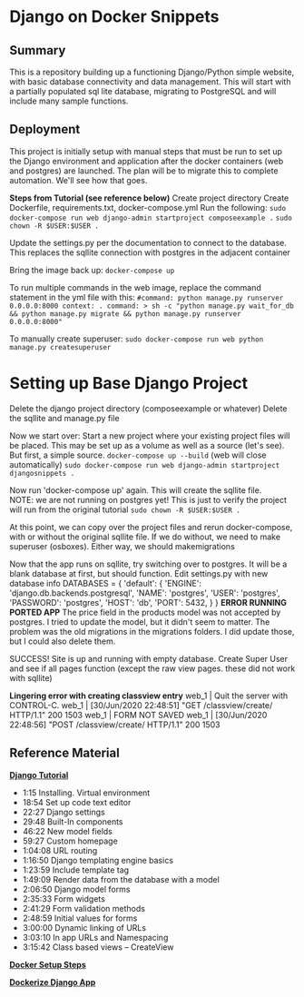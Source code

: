 # Django on Docker Snippets

## Summary

This is a repository building up a functioning Django/Python simple website, with basic database connectivity and data management.  This will start with a partially populated sql lite database, migrating to PostgreSQL and will include many sample functions. 

## Deployment

This project is initially setup with manual steps that must be run to set up the Django environment and application after the docker containers (web and postgres) are launched.  The plan will be to migrate this to complete automation.  We'll see how that goes.

**Steps from Tutorial (see reference below)**
Create project directory
Create Dockerfile, requirements.txt, docker-compose.yml
Run the following: 
`sudo docker-compose run web django-admin startproject composeexample .`
`sudo chown -R $USER:$USER .`

Update the settings.py per the documentation to connect to the database.  This replaces the sqllite connection with postgres in the adjacent container

Bring the image back up:
`docker-compose up`

To run multiple commands in the web image, replace the command statement in the yml file with this:
	`#command: python manage.py runserver 0.0.0.0:8000
    context: .
    command: >
        sh -c "python manage.py wait_for_db &&
               python manage.py migrate &&
               python manage.py runserver 0.0.0.0:8000"`

To manually create superuser:
`sudo docker-compose run web python manage.py createsuperuser`

# Setting up Base Django Project

Delete the django project directory (composeexample or whatever)
Delete the sqllite and manage.py file

Now we start over:
Start a new project where your existing project files will be placed.
This may be set up as a volume as well as a source (let's see).  But first, a simple source.
`docker-compose up --build`   (web will close automatically)
`sudo docker-compose run web django-admin startproject djangosnippets .`

Now run 'docker-compose up' again.  This will create the sqllite file.  
NOTE: we are not running on postgres yet!  This is just to verify the project will run from the original tutorial
`sudo chown -R $USER:$USER .`

At this point, we can copy over the project files and rerun docker-compose, with or without the original sqllite file.  If we do without, we need to make superuser (osboxes).  Either way, we should makemigrations


Now that the app runs on sqllite, try switching over to postgres.  It will be a blank database at first, but should function.
Edit settings.py with new database info 
DATABASES = {
    'default': {
        'ENGINE': 'django.db.backends.postgresql',
        'NAME': 'postgres',
        'USER': 'postgres',
        'PASSWORD': 'postgres',
        'HOST': 'db',
        'PORT': 5432,
    }
}
**ERROR RUNNING PORTED APP**
The price field in the products model was not accepted by postgres.  I tried to update the model, but it didn't seem to matter.  The problem was the old migrations in the migrations folders.  I did update those, but I could also delete them.


SUCCESS!
Site is up and running with empty database.
Create Super User and see if all pages function (except the raw view pages.  these did not work with sqllite)

**Lingering error with creating classview entry**
web_1  | Quit the server with CONTROL-C.
web_1  | [30/Jun/2020 22:48:51] "GET /classview/create/ HTTP/1.1" 200 1503
web_1  | FORM NOT SAVED
web_1  | [30/Jun/2020 22:48:56] "POST /classview/create/ HTTP/1.1" 200 1503


## Reference Material

**[Django Tutorial](https://www.youtube.com/watch?v=F5mRW0jo-U4)**

- 1:15 Installing. Virtual environment
- 18:54 Set up code text editor
- 22:27 Django settings
- 29:48 Built-In components
- 46:22 New model fields
- 59:27 Custom homepage
- 1:04:08 URL routing
- 1:16:50 Django templating engine basics
- 1:23:59 Include template tag
- 1:49:09 Render data from the database with a model
- 2:06:50 Django model forms
- 2:35:33 Form widgets
- 2:41:29 Form validation methods
- 2:48:59 Initial values for forms
- 3:00:00 Dynamic linking of URLs
- 3:03:10 In app URLs and Namespacing
- 3:15:42 Class based views – CreateView

**[Docker Setup Steps](https://docs.docker.com/compose/django/)**

**[Dockerize Django App](https://www.youtube.com/watch?v=90LCcim-wHQ)**

